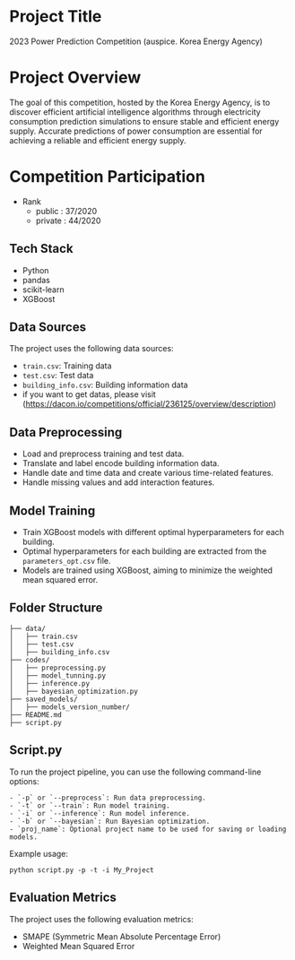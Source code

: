 # Project Title
2023 Power Prediction Competition (auspice. Korea Energy Agency)

# Project Overview
The goal of this competition, hosted by the Korea Energy Agency, is to discover efficient artificial intelligence algorithms through electricity consumption prediction simulations to ensure stable and efficient energy supply. Accurate predictions of power consumption are essential for achieving a reliable and efficient energy supply.

# Competition Participation
- Rank
  - public : 37/2020
  - private : 44/2020

## Tech Stack
- Python
- pandas
- scikit-learn
- XGBoost

## Data Sources
The project uses the following data sources:
- `train.csv`: Training data
- `test.csv`: Test data
- `building_info.csv`: Building information data
- if you want to get datas, please visit (https://dacon.io/competitions/official/236125/overview/description)

## Data Preprocessing
- Load and preprocess training and test data.
- Translate and label encode building information data.
- Handle date and time data and create various time-related features.
- Handle missing values and add interaction features.

## Model Training
- Train XGBoost models with different optimal hyperparameters for each building.
- Optimal hyperparameters for each building are extracted from the `parameters_opt.csv` file.
- Models are trained using XGBoost, aiming to minimize the weighted mean squared error.

## Folder Structure
```
├── data/
│   ├── train.csv
│   ├── test.csv
│   ├── building_info.csv
├── codes/
│   ├── preprocessing.py
│   ├── model_tunning.py
│   ├── inference.py
│   ├── bayesian_optimization.py
├── saved_models/
│   ├── models_version_number/
├── README.md
├── script.py
```

## Script.py
To run the project pipeline, you can use the following command-line options:
```
- `-p` or `--preprocess`: Run data preprocessing.
- `-t` or `--train`: Run model training.
- `-i` or `--inference`: Run model inference.
- `-b` or `--bayesian`: Run Bayesian optimization.
- `proj_name`: Optional project name to be used for saving or loading models.
```
Example usage:
```
python script.py -p -t -i My_Project
```
## Evaluation Metrics
The project uses the following evaluation metrics:
- SMAPE (Symmetric Mean Absolute Percentage Error)
- Weighted Mean Squared Error


